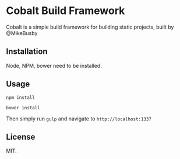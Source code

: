 # Cobalt Build Framework

Cobalt is a simple build framework for building static projects, built by @MikeBusby

## Installation

Node, NPM, bower need to be installed.

## Usage

```npm install```

```bower install```

Then simply run ```gulp``` and navigate to ```http://localhost:1337```


## License

MIT.